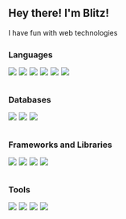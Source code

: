 <style>
    .gradient-text {
        
    }

    .intro-text {
        margin-bottom:25px
    }

    .section-title {
        margin-bottom:15px;
        font-weight:bold
    }

    .badge-container {
        display:flex;
        flex-wrap:wrap;
        margin-bottom: 30px
    }

    .badge {
        margin-right: 5px;
        margin-bottom: 8px
    }
</style>

## Hey there! I'm Blitz!


<p class="intro-text">I have fun with web technologies</p>
<h3 class="section-title">Languages</h3>
<div class="badge-container">

<img class="badge" src="https://img.shields.io/badge/JavaScript-323330?style=for-the-badge&logo=javascript&logoColor=F7DF1E">
<img class="badge" src="https://img.shields.io/badge/TypeScript-007ACC?style=for-the-badge&logo=typescript&logoColor=white">


<img class="badge" src="https://img.shields.io/badge/HTML5-E34F26?style=for-the-badge&logo=html5&logoColor=white">

<img class="badge" src="https://img.shields.io/badge/CSS3-1572B6?style=for-the-badge&logo=css3&logoColor=white">

<img class="badge" src="https://img.shields.io/badge/Python-fff?style=for-the-badge&logo=python&logoColor=blue">
<img class="badge" src="https://img.shields.io/badge/C%2B%2B-00599C?style=for-the-badge&logo=c%2B%2B&logoColor=white">

</div>
<h3 class="section-title">Databases</h3>

<div class="badge-container">

<img class="badge" src="https://img.shields.io/badge/MongoDB-4EA94B?style=for-the-badge&logo=mongodb&logoColor=white">

<img class="badge" src="https://img.shields.io/badge/MySQL-005C84?style=for-the-badge&logo=mysql&logoColor=white">

<img class="badge" src="https://img.shields.io/badge/SQLite-07405E?style=for-the-badge&logo=sqlite&logoColor=white">

</div>

<h3 class="section-title">Frameworks and Libraries</h3>

<div class="badge-container">

<img class="badge" src="https://img.shields.io/badge/Flask-000000?style=for-the-badge&logo=flask&logoColor=white">

<img class="badge" src="https://img.shields.io/badge/jQuery-0769AD?style=for-the-badge&logo=jquery&logoColor=white">
<img class="badge" src="https://img.shields.io/badge/Django-092E20?style=for-the-badge&logo=django&logoColor=green">

<img class="badge" src="https://img.shields.io/badge/Bootstrap-563D7C?style=for-the-badge&logo=bootstrap&logoColor=white">


</div>
<h3 class="section-title">Tools</h3>

<div class="badge-container">

<img class="badge" src="https://img.shields.io/badge/Figma-F24E1E?style=for-the-badge&logo=figma&logoColor=white">

<img class="badge" src="https://img.shields.io/badge/Adobe%20XD-470137?style=for-the-badge&logo=Adobe%20XD&logoColor=#FF61F6">
<img class="badge" src="https://img.shields.io/badge/Adobe%20Illustrator-FF9A00?style=for-the-badge&logo=adobe%20illustrator&logoColor=white">

<img class="badge" src="https://img.shields.io/badge/gimp-5C5543?style=for-the-badge&logo=gimp&logoColor=white">


</div>
